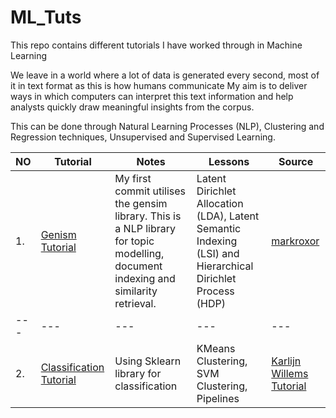 # ML_Tuts
This repo contains different tutorials I have worked through in Machine Learning

We leave in a world where a lot of data is generated every second, most of it in text format as this is how humans communicate
My aim is to deliver ways in which computers can interpret this text information and help analysts quickly draw meaningful insights from the corpus. 

This can be done through Natural Learning Processes (NLP), Clustering and Regression techniques, Unsupervised and Supervised Learning. 


|NO   | Tutorial  | Notes  | Lessons   | Source  |
|---|---|---|---|---|
| 1.  | [Genism Tutorial](https://github.com/jonokay1/ML_Tuts/blob/Readme_try/Gensim%20Tutorials.ipynb)  |My first commit utilises the gensim library. This is a NLP library for topic modelling, document indexing and similarity retrieval. | Latent Dirichlet Allocation (LDA), Latent Semantic Indexing (LSI) and Hierarchical Dirichlet Process (HDP)  | [markroxor](https://markroxor.github.io/gensim/static/notebooks/gensim_news_classification.html)  |
|---|---|---|---|---|
|  2.  | [Classification Tutorial](https://github.com/jonokay1/ML_Tuts/blob/master/Classification%20tuts/Sklearn%20Tut.ipynb)  | Using Sklearn library for classification  | KMeans Clustering, SVM Clustering, Pipelines  |  [Karlijn Willems Tutorial](https://www.datacamp.com/community/tutorials/machine-learning-python#) |